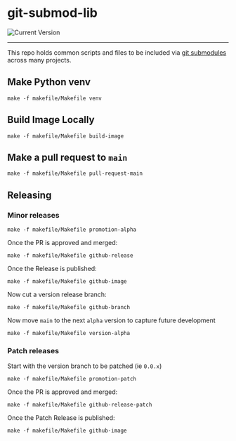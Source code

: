 # git-submod-lib 
![Current Version](https://img.shields.io/badge/Version-0.0.1-brightgreen)

---
This repo holds common scripts and files to be included via 
[git submodules](https://git-scm.com/book/en/v2/Git-Tools-Submodules) across 
many projects.


## Make Python venv
```shell
make -f makefile/Makefile venv
```

## Build Image Locally
```shell
make -f makefile/Makefile build-image
```

## Make a pull request to `main`
```shell
make -f makefile/Makefile pull-request-main
```

## Releasing

### Minor releases
```shell
make -f makefile/Makefile promotion-alpha
```

Once the PR is approved and merged:
```shell
make -f makefile/Makefile github-release
```

Once the Release is published:
```shell
make -f makefile/Makefile github-image
```

Now cut a version release branch:
```shell
make -f makefile/Makefile github-branch
```

Now move `main` to the next `alpha` version to capture future development
```shell
make -f makefile/Makefile version-alpha
```

### Patch releases
Start with the version branch to be patched (ie `0.0.x`)
```shell
make -f makefile/Makefile promotion-patch
```

Once the PR is approved and merged:
```shell
make -f makefile/Makefile github-release-patch
```

Once the Patch Release is published:
```shell
make -f makefile/Makefile github-image
```


